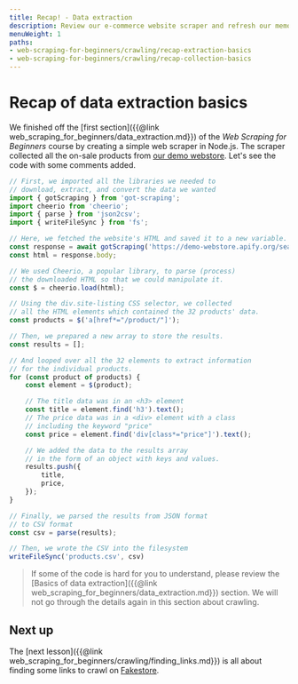 ```yaml
---
title: Recap! - Data extraction
description: Review our e-commerce website scraper and refresh our memory about its code and the programming techniques we used to extract and save the data.
menuWeight: 1
paths:
- web-scraping-for-beginners/crawling/recap-extraction-basics
- web-scraping-for-beginners/crawling/recap-collection-basics
---
```


# [](#quick-recap) Recap of data extraction basics

We finished off the [first section]({{@link web_scraping_for_beginners/data_extraction.md}}) of the _Web Scraping for Beginners_ course by creating a simple web scraper in Node.js. The scraper collected all the on-sale products from [our demo webstore](https://demo-webstore.apify.org/search/on-sale). Let's see the code with some comments added.

```JavaScript
// First, we imported all the libraries we needed to
// download, extract, and convert the data we wanted
import { gotScraping } from 'got-scraping';
import cheerio from 'cheerio';
import { parse } from 'json2csv';
import { writeFileSync } from 'fs';

// Here, we fetched the website's HTML and saved it to a new variable.
const response = await gotScraping('https://demo-webstore.apify.org/search/on-sale');
const html = response.body;

// We used Cheerio, a popular library, to parse (process)
// the downloaded HTML so that we could manipulate it.
const $ = cheerio.load(html);

// Using the div.site-listing CSS selector, we collected
// all the HTML elements which contained the 32 products' data.
const products = $('a[href*="/product/"]');

// Then, we prepared a new array to store the results.
const results = [];

// And looped over all the 32 elements to extract information
// for the individual products.
for (const product of products) {
    const element = $(product);

    // The title data was in an <h3> element
    const title = element.find('h3').text();
    // The price data was in a <div> element with a class
    // including the keyword "price"
    const price = element.find('div[class*="price"]').text();

    // We added the data to the results array
    // in the form of an object with keys and values.
    results.push({
        title,
        price,
    });
}

// Finally, we parsed the results from JSON format
// to CSV format
const csv = parse(results);

// Then, we wrote the CSV into the filesystem
writeFileSync('products.csv', csv)
```

> If some of the code is hard for you to understand, please review the [Basics of data extraction]({{@link web_scraping_for_beginners/data_extraction.md}}) section. We will not go through the details again in this section about crawling.

## [](#next) Next up

The [next lesson]({{@link web_scraping_for_beginners/crawling/finding_links.md}}) is all about finding some links to crawl on [Fakestore](https://demo-webstore.apify.org/).
